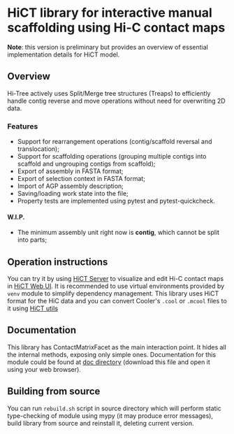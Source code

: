 # HiCT library for interactive manual scaffolding using Hi-C contact maps

**Note**: this version is preliminary but provides an overview of essential implementation details for HiCT model.

## Overview

Hi-Tree actively uses Split/Merge tree structures (Treaps) to efficiently handle contig reverse and move operations without need for overwriting 2D data.

### Features
* Support for rearrangement operations (contig/scaffold reversal and translocation);
* Support for scaffolding operations (grouping multiple contigs into scaffold and ungrouping contigs from scaffold);
* Export of assembly in FASTA format;
* Export of selection context in FASTA format;
* Import of AGP assembly description;
* Saving/loading work state into the file;
* Property tests are implemented using pytest and pytest-quickcheck.

#### W.I.P.
* The minimum assembly unit right now is **contig**, which cannot be split into parts;

## Operation instructions
You can try it by using [HiCT Server](https://github.com/ctlab/HiCT_Server) to visualize and edit Hi-C contact maps in [HiCT Web UI](https://github.com/ctlab/HiCT_WebUI).
It is recommended to use virtual environments provided by `venv` module to simplify dependency management.
This library uses HiCT format for the HiC data and you can convert Cooler's `.cool` or `.mcool` files to it using [HiCT utils](https://github.com/ctlab/HiCT_Utils)

## Documentation
This library has ContactMatrixFacet as the main interaction point. It hides all the internal methods, exposing only simple ones. Documentation for this module could be found at [doc directory](https://github.com/ctlab/HiCT/blob/master/doc/hict.api.ContactMatrixFacet.html) (download this file and open it using your web browser).

## Building from source
You can run `rebuild.sh` script in source directory which will perform static type-checking of module using mypy (it may produce error messages), build library from source and reinstall it, deleting current version.
